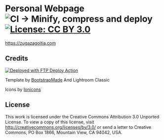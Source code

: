 Personal Webpage ![CI -> Minify, compress and deploy](https://github.com/zugazagoitia/zugazagoitia.com/workflows/CI%20-%3E%20Minify,%20compress%20and%20deploy/badge.svg) [![License: CC BY 3.0](https://img.shields.io/badge/License-CC%20BY%203.0-lightgrey.svg)](https://creativecommons.org/licenses/by/3.0/)
======

https://zugazagoitia.com

Credits
--
[<img alt="Deployed with FTP Deploy Action" src="https://img.shields.io/badge/Deployed With-FTP DEPLOY ACTION-%3CCOLOR%3E?style=flat&color=0077b6">](https://github.com/SamKirkland/FTP-Deploy-Action)

Template by [BootstrapMade](https://bootstrapmade.com/)
And Lightroom Classic

Icons by [Ionicons](https://github.com/ionic-team/ionicons)

License
--

This work is licensed under the Creative Commons Attribution 3.0 Unported License. To view a copy of this license,
visit http://creativecommons.org/licenses/by/3.0/ or send a letter to Creative Commons, PO Box 1866, Mountain View, CA
94042, USA.
